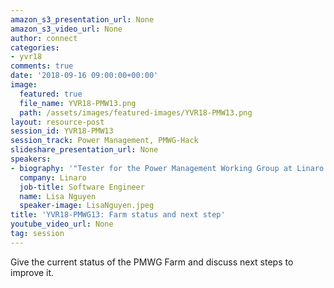 ```yaml
---
amazon_s3_presentation_url: None
amazon_s3_video_url: None
author: connect
categories:
- yvr18
comments: true
date: '2018-09-16 09:00:00+00:00'
image:
  featured: true
  file_name: YVR18-PMW13.png
  path: /assets/images/featured-images/YVR18-PMW13.png
layout: resource-post
session_id: YVR18-PMW13
session_track: Power Management, PMWG-Hack
slideshare_presentation_url: None
speakers:
- biography: '"Tester for the Power Management Working Group at Linaro."'
  company: Linaro
  job-title: Software Engineer
  name: Lisa Nguyen
  speaker-image: LisaNguyen.jpeg
title: 'YVR18-PMWG13: Farm status and next step'
youtube_video_url: None
tag: session
---
```


Give the current status of the PMWG Farm and discuss next steps to improve it.